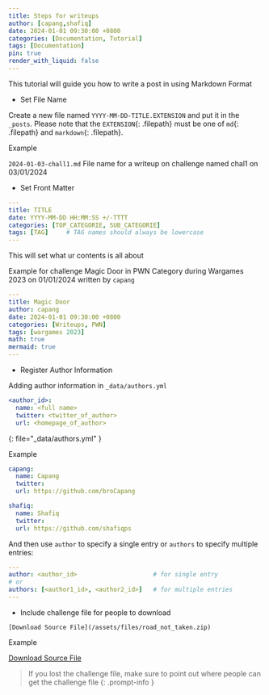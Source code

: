 ```yaml
---
title: Steps for writeups
author: [capang,shafiq]
date: 2024-01-01 09:30:00 +0800
categories: [Documentation, Tutorial]
tags: [Documentation]
pin: true
render_with_liquid: false
---
```


This tutorial will guide you how to write a post in using Markdown Format

- Set File Name

Create a new file named `YYYY-MM-DD-TITLE.EXTENSION` and put it in the `_posts`. Please note that the `EXTENSION`{: .filepath} must be one of `md`{: .filepath} and `markdown`{: .filepath}.

Example

`2024-01-03-chall1.md` File name for a writeup on challenge named chal1 on 03/01/2024

- Set Front Matter

```yaml
---
title: TITLE
date: YYYY-MM-DD HH:MM:SS +/-TTTT
categories: [TOP_CATEGORIE, SUB_CATEGORIE]
tags: [TAG]     # TAG names should always be lowercase
---
```

This will set what ur contents is all about

Example for challenge Magic Door in PWN Category during Wargames 2023 on 01/01/2024 written by `capang`

```yaml
---
title: Magic Door
author: capang
date: 2024-01-01 09:30:00 +0800
categories: [Writeups, PWN]
tags: [wargames 2023]
math: true
mermaid: true
---
```

- Register Author Information 

Adding author information in `_data/authors.yml`

```yaml
<author_id>:
  name: <full name>
  twitter: <twitter_of_author>
  url: <homepage_of_author>
```
{: file="_data/authors.yml" }

Example

```yaml
capang:
  name: Capang
  twitter: 
  url: https://github.com/broCapang

shafiq:
  name: Shafiq
  twitter: 
  url: https://github.com/shafiqps
```

And then use `author` to specify a single entry or `authors` to specify multiple entries:

```yaml
---
author: <author_id>                     # for single entry
# or
authors: [<author1_id>, <author2_id>]   # for multiple entries
---
```

- Include challenge file for people to download

`[Download Source File](/assets/files/road_not_taken.zip)`

Example

[Download Source File](/assets/files/road_not_taken.zip)

> If you lost the challenge file, make sure to point out where people can get the challenge file
{: .prompt-info }



